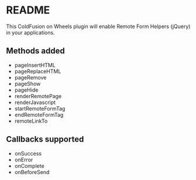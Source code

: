 # README

This ColdFusion on Wheels plugin will enable Remote Form Helpers (jQuery) in your applications.

## Methods added

-	pageInsertHTML
-	pageReplaceHTML
-	pageRemove
-	pageShow
-	pageHide
-	renderRemotePage
-	renderJavascript
-	startRemoteFormTag
-	endRemoteFormTag
-	remoteLinkTo

## Callbacks supported

-	onSuccess
-	onError
-	onComplete
-	onBeforeSend